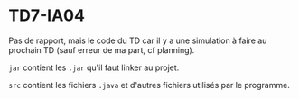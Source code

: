 # TD7-IA04
Pas de rapport, mais le code du TD car il y a une simulation à faire au prochain TD (sauf erreur de ma
part, cf planning).

`jar` contient les `.jar` qu'il faut linker au projet.

`src` contient les fichiers `.java` et d'autres fichiers utilisés par le programme.